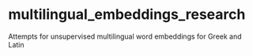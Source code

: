 # multilingual_embeddings_research
Attempts for unsupervised multilingual word embeddings for Greek and Latin
